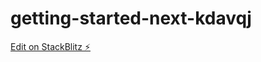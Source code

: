 # getting-started-next-kdavqj

[Edit on StackBlitz ⚡️](https://stackblitz.com/edit/getting-started-next-kdavqj)